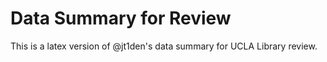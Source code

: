 # Data Summary for Review 

This is a latex version of @jt1den's data summary for UCLA Library review.
